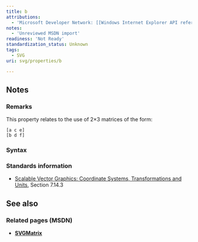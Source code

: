 ```yaml
---
title: b
attributions:
  - 'Microsoft Developer Network: [[Windows Internet Explorer API reference](http://msdn.microsoft.com/en-us/library/ie/hh828809%28v=vs.85%29.aspx) Article]'
notes:
  - 'Unreviewed MSDN import'
readiness: 'Not Ready'
standardization_status: Unknown
tags:
  - SVG
uri: svg/properties/b

---
```

## <span>Notes</span>

### <span>Remarks</span>

This property relates to the use of 2×3 matrices of the form:

    [a c e]
    [b d f]

### <span>Syntax</span>

### <span>Standards information</span>

-   [Scalable Vector Graphics: Coordinate Systems, Transformations and Units](http://go.microsoft.com/fwlink/p/?linkid=204735), Section 7.14.3

## <span>See also</span>

### <span>Related pages (MSDN)</span>

-   [**SVGMatrix**](/svg/objects/SVGMatrix)

